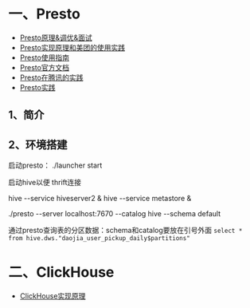 # 一、Presto

- [Presto原理&调优&面试](https://mp.weixin.qq.com/s/8CWXY864_QSmwNZ6Xh5B3w)
- [Presto实现原理和美团的使用实践](https://tech.meituan.com/2014/06/16/presto.html)
- [Presto使用指南](https://www.imangodoc.com/46466.html)
- [Presto官方文档](https://trino.io/docs/current/overview.html)
- [Presto在腾讯的实践](https://mp.weixin.qq.com/s/d56Qco7LUM3NroFq9PcVXA)
- [Presto实践](https://mp.weixin.qq.com/s/mnElO5Sau1VXLnhICKNdyA)

## 1、简介

## 2、环境搭建

启动presto：  ./launcher start

启动hive以便 thrift连接

hive --service hiveserver2 &
hive --service metastore &

./presto --server localhost:7670 --catalog hive --schema default

通过presto查询表的分区数据：schema和catalog要放在引号外面
`select * from hive.dws."daojia_user_pickup_daily$partitions"`

# 二、ClickHouse

- [ClickHouse实现原理](https://mp.weixin.qq.com/s/aJ7vdaG8LpBpBB5fCN0ncQ)